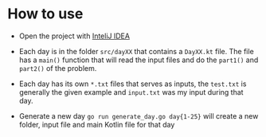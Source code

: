 
# How to use


- Open the project with [InteliJ IDEA](https://www.jetbrains.com/idea/)

- Each day is in the folder `src/dayXX` that contains a `DayXX.kt` file. The file has a `main()` function that will read the input files and do the `part1()` and `part2()` of the problem.

- Each day has its own `*.txt` files that serves as inputs, the `test.txt` is generally the given example and `input.txt` was my input during that day.

- Generate a new day `go run generate_day.go day{1-25}` will create a new folder, input file and main Kotlin file for that day
